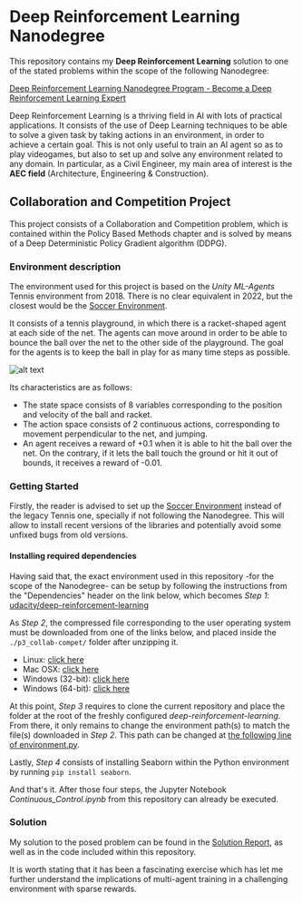 # Deep Reinforcement Learning Nanodegree

This repository contains my **Deep Reinforcement Learning** solution to one of 
the stated problems within the scope of the following Nanodegree:

[Deep Reinforcement Learning Nanodegree Program - Become a Deep Reinforcement Learning Expert](https://www.udacity.com/course/deep-reinforcement-learning-nanodegree--nd893)



Deep Reinforcement Learning is a thriving field in AI with lots of practical 
applications. It consists of the use of Deep Learning techniques to be able to
solve a given task by taking actions in an environment, in order to achieve a 
certain goal. This is not only useful to train an AI agent so as to play videogames, 
but also to set up and solve any environment related to any domain. In particular, 
as a Civil Engineer, my main area of interest is the **AEC field** (Architecture, 
Engineering & Construction).

## Collaboration and Competition Project

This project consists of a Collaboration and Competition problem, which is contained within the Policy 
Based Methods chapter and is solved by means of a Deep Deterministic Policy Gradient algorithm (DDPG).

### Environment description

The environment used for this project is based on the *Unity ML-Agents* Tennis 
environment from 2018. There is no clear equivalent in 2022, but the closest would be the
[Soccer Environment](https://github.com/Unity-Technologies/ml-agents/blob/main/docs/Learning-Environment-Examples.md#soccer-twos).

It consists of a tennis playground, in which there is a racket-shaped agent at each side of the net. The agents can 
move around in order to be able to bounce the ball over the net to the other side of the playground. The goal for the 
agents is to keep the ball in play for as many time steps as possible.

![alt text](https://user-images.githubusercontent.com/10624937/42135623-e770e354-7d12-11e8-998d-29fc74429ca2.gif)
<br/>

Its characteristics are as follows:
- The state space consists of 8 variables corresponding to the position and velocity of the ball and racket.
- The action space consists of 2 continuous actions, corresponding to movement perpendicular to the net, and jumping.
- An agent receives a reward of +0.1 when it is able to hit the ball over the net. On the contrary, if it lets the ball 
touch the ground or hit it out of bounds, it receives a reward of -0.01.

### Getting Started

Firstly, the reader is advised to set up the 
[Soccer Environment](https://github.com/Unity-Technologies/ml-agents/blob/main/docs/Learning-Environment-Examples.md#soccer-twos)
instead of the legacy Tennis one, specially if not following the Nanodegree. This will allow to install recent 
versions of the libraries and potentially avoid some unfixed bugs from old versions.

#### Installing required dependencies

Having said that, the exact environment used in this repository -for the scope of the Nanodegree- can be setup by
following the instructions from the "Dependencies" header on the link below, which becomes *Step 1*:
[udacity/deep-reinforcement-learning](https://github.com/udacity/deep-reinforcement-learning#dependencies)

As *Step 2*, the compressed file corresponding to the user operating system must be downloaded from one of the links 
below, and placed inside the `./p3_collab-compet/` folder after unzipping it.
- Linux: [click here](https://s3-us-west-1.amazonaws.com/udacity-drlnd/P3/Tennis/Tennis_Linux.zip)
- Mac OSX: [click here](https://s3-us-west-1.amazonaws.com/udacity-drlnd/P3/Tennis/Tennis.app.zip)
- Windows (32-bit): [click here](https://s3-us-west-1.amazonaws.com/udacity-drlnd/P3/Tennis/Tennis_Windows_x86.zip)
- Windows (64-bit): [click here](https://s3-us-west-1.amazonaws.com/udacity-drlnd/P3/Tennis/Tennis_Windows_x86_64.zip)

At this point, *Step 3* requires to clone the current repository and place the folder at the root of the freshly 
configured *deep-reinforcement-learning*. From there, it only remains to change the environment path(s) to match the 
file(s) downloaded in *Step 2*. This path can be changed at 
[the following line of environment.py](https://github.com/cvillagrasa/DeepReinforcementLearning_Navigation/blob/c3b8224bd47d720f740136269a0f198f5f20c1f9/environment.py#L12).

Lastly, *Step 4* consists of installing Seaborn within the Python environment by running `pip install seaborn`.

And that's it. After those four steps, the Jupyter Notebook *Continuous_Control.ipynb* from this repository can already 
be executed.

### Solution

My solution to the posed problem can be found in the 
[Solution Report](https://htmlpreview.github.io/?https://github.com/cvillagrasa/DeepReinforcementLearning_Navigation/blob/master/Report.html), 
as well as in the code included 
within this repository.

It is worth stating that it has been a fascinating exercise which has let me further understand the implications of 
multi-agent training in a challenging environment with sparse rewards.
